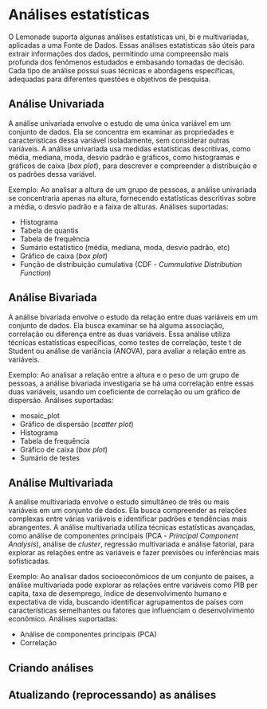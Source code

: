 # Análises estatísticas

O Lemonade suporta algunas análises estatísticas uni, bi e multivariadas, aplicadas
a uma Fonte de Dados. Essas análises estatísticas são úteis para extrair informações 
dos dados, permitindo uma compreensão mais profunda dos fenômenos estudados e 
embasando tomadas de decisão. Cada tipo de análise possui suas técnicas e 
abordagens específicas, adequadas para diferentes questões e objetivos de pesquisa.

## Análise Univariada
A análise univariada envolve o estudo de uma única variável em um conjunto de 
dados. Ela se concentra em examinar as propriedades e características dessa 
variável isoladamente, sem considerar outras variáveis. A análise univariada
usa medidas estatísticas descritivas, como média, mediana, moda, desvio padrão e 
gráficos, como histogramas e gráficos de caixa (_box plot_), para descrever e 
compreender a distribuição e os padrões dessa variável.

Exemplo: Ao analisar a altura de um grupo de pessoas, a análise univariada se 
concentraria apenas na altura, fornecendo estatísticas descritivas sobre a 
média, o desvio padrão e a faixa de alturas. Análises suportadas:
- Histograma
- Tabela de quantis
- Tabela de frequência
- Sumário estatístico (média, mediana, moda, desvio padrão, etc)
- Gráfico de caixa (_box plot_)
- Função de distribuição cumulativa (CDF - _Cummulative Distribution Function_)


## Análise Bivariada
A análise bivariada envolve o estudo da relação entre duas variáveis em um 
conjunto de dados. Ela busca examinar se há alguma associação, correlação ou 
diferença entre as duas variáveis. Essa análise utiliza técnicas estatísticas 
específicas, como testes de correlação, teste t de Student ou análise de 
variância (ANOVA), para avaliar a relação entre as variáveis.

Exemplo: Ao analisar a relação entre a altura e o peso de um grupo de pessoas, 
a análise bivariada investigaria se há uma correlação entre essas duas variáveis, 
usando um coeficiente de correlação ou um gráfico de dispersão. Análises suportadas:

- mosaic_plot
- Gráfico de dispersão (_scatter plot_)
- Histograma
- Tabela de frequência
- Gráfico de caixa (_box plot_)
- Sumário de testes

## Análise Multivariada
A análise multivariada envolve o estudo simultâneo de três ou mais variáveis em 
um conjunto de dados. Ela busca compreender as relações complexas entre várias 
variáveis e identificar padrões e tendências mais abrangentes. A análise 
multivariada utiliza técnicas estatísticas avançadas, como análise de componentes 
principais (PCA - _Principal Component Analysis_), análise de _cluster_, 
regressão multivariada e análise fatorial, para explorar as relações entre as 
variáveis e fazer previsões ou inferências mais sofisticadas.

Exemplo: Ao analisar dados socioeconômicos de um conjunto de países, a análise 
multivariada pode explorar as relações entre variáveis como PIB per capita, 
taxa de desemprego, índice de desenvolvimento humano e expectativa de vida, 
buscando identificar agrupamentos de países com características semelhantes ou 
fatores que influenciam o desenvolvimento econômico. Análises suportadas:

- Análise de componentes principais (PCA)
- Correlação


## Criando análises

## Atualizando (reprocessando) as análises


